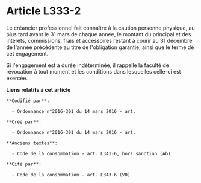 # Article L333-2

Le créancier professionnel fait connaître à la caution personne physique, au plus tard avant le 31 mars de chaque année, le
montant du principal et des intérêts, commissions, frais et accessoires restant à courir au 31 décembre de l'année précédente
au titre de l'obligation garantie, ainsi que le terme de cet engagement.

Si l'engagement est à durée indéterminée, il rappelle la faculté de révocation à tout moment et les conditions dans
lesquelles celle-ci est exercée.

**Liens relatifs à cet article**

	**Codifié par**:

	  - Ordonnance n°2016-301 du 14 mars 2016 - art.

	**Créé par**:

	  - Ordonnance n°2016-301 du 14 mars 2016 - art.

	**Anciens textes**:

	  - Code de la consommation - art. L341-6, hors sanction (Ab)

	**Cité par**:

	  - Code de la consommation - art. L343-6 (VD)
